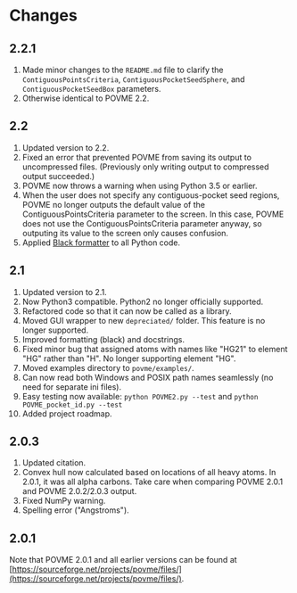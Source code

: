 Changes
=======

2.2.1
-----

1. Made minor changes to the `README.md` file to clarify the
   `ContiguousPointsCriteria`, `ContiguousPocketSeedSphere`, and
   `ContiguousPocketSeedBox` parameters.
2. Otherwise identical to POVME 2.2.

2.2
---

1. Updated version to 2.2.
2. Fixed an error that prevented POVME from saving its output to uncompressed
   files. (Previously only writing output to compressed output succeeded.)
3. POVME now throws a warning when using Python 3.5 or earlier.
4. When the user does not specify any contiguous-pocket seed regions, POVME no
   longer outputs the default value of the ContiguousPointsCriteria parameter
   to the screen. In this case, POVME does not use the
   ContiguousPointsCriteria parameter anyway, so outputing its value to the
   screen only causes confusion.
5. Applied [Black formatter](https://black.readthedocs.io/en/stable/) to all
   Python code.

2.1
---

1. Updated version to 2.1.
2. Now Python3 compatible. Python2 no longer officially supported.
3. Refactored code so that it can now be called as a library.
4. Moved GUI wrapper to new `depreciated/` folder. This feature is no longer
   supported.
5. Improved formatting (black) and docstrings.
6. Fixed minor bug that assigned atoms with names like "HG21" to element "HG"
   rather than "H". No longer supporting element "HG".
7. Moved examples directory to `povme/examples/`.
8. Can now read both Windows and POSIX path names seamlessly (no need for
   separate ini files).
9. Easy testing now available: `python POVME2.py --test` and `python
   POVME_pocket_id.py --test`
10. Added project roadmap.

2.0.3
-----

1. Updated citation.
2. Convex hull now calculated based on locations of all heavy atoms. In 2.0.1,
   it was all alpha carbons. Take care when comparing POVME 2.0.1 and POVME
   2.0.2/2.0.3 output.
3. Fixed NumPy warning.
4. Spelling error ("Angstroms").

2.0.1
-----

Note that POVME 2.0.1 and all earlier versions can be found at
[https://sourceforge.net/projects/povme/files/](https://sourceforge.net/projects/povme/files/).
